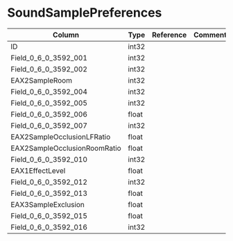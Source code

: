 # SoundSamplePreferences

| Column | Type | Reference | Comment |
|--------|------|-----------|---------|
|ID|int32|||
|Field_0_6_0_3592_001|int32|||
|Field_0_6_0_3592_002|int32|||
|EAX2SampleRoom|int32|||
|Field_0_6_0_3592_004|int32|||
|Field_0_6_0_3592_005|int32|||
|Field_0_6_0_3592_006|float|||
|Field_0_6_0_3592_007|int32|||
|EAX2SampleOcclusionLFRatio|float|||
|EAX2SampleOcclusionRoomRatio|float|||
|Field_0_6_0_3592_010|int32|||
|EAX1EffectLevel|float|||
|Field_0_6_0_3592_012|int32|||
|Field_0_6_0_3592_013|float|||
|EAX3SampleExclusion|float|||
|Field_0_6_0_3592_015|float|||
|Field_0_6_0_3592_016|int32|||
